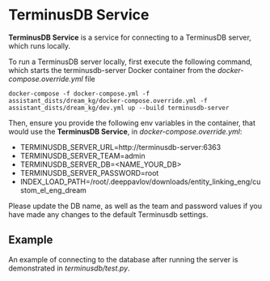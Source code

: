 
# TerminusDB Service

**TerminusDB Service** is a service for connecting to a TerminusDB server, which runs locally.


To run a TerminusDB server locally, first execute the following command, which starts the terminusdb-server Docker container from the *docker-compose.override.yml* file
```
docker-compose -f docker-compose.yml -f assistant_dists/dream_kg/docker-compose.override.yml -f assistant_dists/dream_kg/dev.yml up --build terminusdb-server
```

Then, ensure you provide the following env variables in the container, that would use the **TerminusDB Service**, in *docker-compose.override.yml*:
* TERMINUSDB_SERVER_URL=http://terminusdb-server:6363
* TERMINUSDB_SERVER_TEAM=admin
* TERMINUSDB_SERVER_DB=<NAME_YOUR_DB>
* TERMINUSDB_SERVER_PASSWORD=root
* INDEX_LOAD_PATH=/root/.deeppavlov/downloads/entity_linking_eng/custom_el_eng_dream

Please update the DB name, as well as the team and password values if you have made any changes to the default Terminusdb settings.


## Example
An example of connecting to the database after running the server is demonstrated in *terminusdb/test.py*.